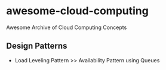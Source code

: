 # awesome-cloud-computing
Awesome Archive of Cloud Computing Concepts

## Design Patterns
- Load Leveling Pattern >> Availability Pattern using Queues
